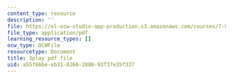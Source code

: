 ```yaml
---
content_type: resource
description: ''
file: https://ol-ocw-studio-app-production.s3.amazonaws.com/courses/7-91j-foundations-of-computational-and-systems-biology-spring-2014/a55f66beeb318266288693f37e35f337_kUN6rJ21Hno.pdf
file_type: application/pdf
learning_resource_types: []
ocw_type: OCWFile
resourcetype: Document
title: 3play pdf file
uid: a55f66be-eb31-8266-2886-93f37e35f337
---
```

